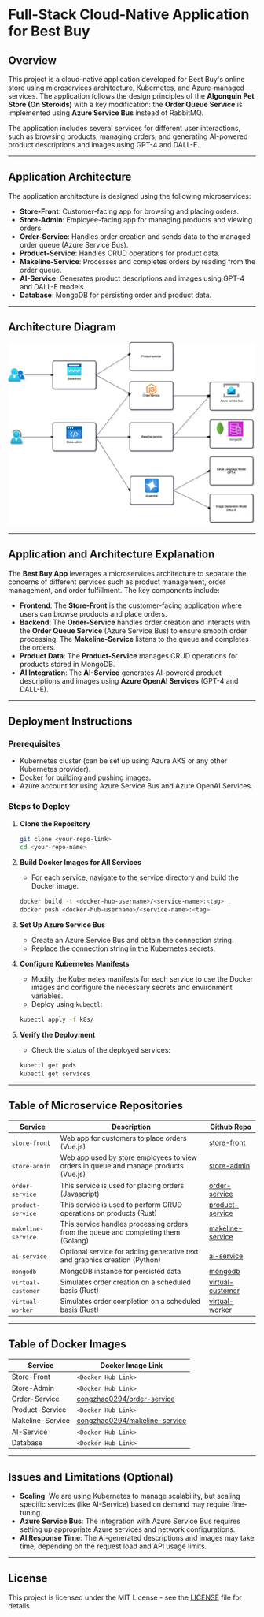 
# Full-Stack Cloud-Native Application for Best Buy

## **Overview**

This project is a cloud-native application developed for Best Buy's online store using microservices architecture, Kubernetes, and Azure-managed services. The application follows the design principles of the **Algonquin Pet Store (On Steroids)** with a key modification: the **Order Queue Service** is implemented using **Azure Service Bus** instead of RabbitMQ.

The application includes several services for different user interactions, such as browsing products, managing orders, and generating AI-powered product descriptions and images using GPT-4 and DALL-E.

---

## **Application Architecture**

The application architecture is designed using the following microservices:

- **Store-Front**: Customer-facing app for browsing and placing orders.
- **Store-Admin**: Employee-facing app for managing products and viewing orders.
- **Order-Service**: Handles order creation and sends data to the managed order queue (Azure Service Bus).
- **Product-Service**: Handles CRUD operations for product data.
- **Makeline-Service**: Processes and completes orders by reading from the order queue.
- **AI-Service**: Generates product descriptions and images using GPT-4 and DALL-E models.
- **Database**: MongoDB for persisting order and product data.

---

## **Architecture Diagram**

![Architecture Diagram](8915Final.jpg)

---

## **Application and Architecture Explanation**

The **Best Buy App** leverages a microservices architecture to separate the concerns of different services such as product management, order management, and order fulfillment. The key components include:

- **Frontend**: The **Store-Front** is the customer-facing application where users can browse products and place orders.
- **Backend**: The **Order-Service** handles order creation and interacts with the **Order Queue Service** (Azure Service Bus) to ensure smooth order processing. The **Makeline-Service** listens to the queue and completes the orders.
- **Product Data**: The **Product-Service** manages CRUD operations for products stored in MongoDB.
- **AI Integration**: The **AI-Service** generates AI-powered product descriptions and images using **Azure OpenAI Services** (GPT-4 and DALL-E).

---

## **Deployment Instructions**

### **Prerequisites**

- Kubernetes cluster (can be set up using Azure AKS or any other Kubernetes provider).
- Docker for building and pushing images.
- Azure account for using Azure Service Bus and Azure OpenAI Services.

### **Steps to Deploy**

1. **Clone the Repository**

    ```bash
    git clone <your-repo-link>
    cd <your-repo-name>
    ```

2. **Build Docker Images for All Services**
    - For each service, navigate to the service directory and build the Docker image.

    ```bash
    docker build -t <docker-hub-username>/<service-name>:<tag> .
    docker push <docker-hub-username>/<service-name>:<tag>
    ```

3. **Set Up Azure Service Bus**
    - Create an Azure Service Bus and obtain the connection string.
    - Replace the connection string in the Kubernetes secrets.

4. **Configure Kubernetes Manifests**
    - Modify the Kubernetes manifests for each service to use the Docker images and configure the necessary secrets and environment variables.
    - Deploy using `kubectl`:

    ```bash
    kubectl apply -f k8s/
    ```

5. **Verify the Deployment**
    - Check the status of the deployed services:

    ```bash
    kubectl get pods
    kubectl get services
    ```

---

## **Table of Microservice Repositories**

| **Service** | **Description** | Github Repo |
| --- | --- | --- |
| `store-front` | Web app for customers to place orders (Vue.js) | [store-front](https://github.com/ramymohamed10/store-front-L8) |
| `store-admin` | Web app used by store employees to view orders in queue and manage products (Vue.js) | [store-admin](https://github.com/ramymohamed10/store-admin-L8) |
| `order-service` | This service is used for placing orders (Javascript) | [order-service](https://github.com/zhao0294/order-service-bestbuy) |
| `product-service` | This service is used to perform CRUD operations on products (Rust) | [product-service](https://github.com/ramymohamed10/product-service-L8) |
| `makeline-service` | This service handles processing orders from the queue and completing them (Golang) | [makeline-service](https://github.com/zhao0294/makeline-service-bestbuy) |
| `ai-service` | Optional service for adding generative text and graphics creation (Python) | [ai-service](https://github.com/ramymohamed10/ai-service-L8) |
| `mongodb` | MongoDB instance for persisted data | [mongodb](https://github.com/docker-library/mongo) |
| `virtual-customer` | Simulates order creation on a scheduled basis (Rust) | [virtual-customer](https://github.com/ramymohamed10/virtual-customer-L8) |
| `virtual-worker` | Simulates order completion on a scheduled basis (Rust) | [virtual-worker](https://github.com/ramymohamed10/virtual-worker-L8) |

---

## **Table of Docker Images**

| **Service**         | **Docker Image Link**                     |
|---------------------|-------------------------------------------|
| Store-Front         | `<Docker Hub Link>`                       |
| Store-Admin         | `<Docker Hub Link>`                       |
| Order-Service       | [congzhao0294/order-service](https://hub.docker.com/r/congzhao0294/order-service)                      |
| Product-Service     | `<Docker Hub Link>`                       |
| Makeline-Service    | [congzhao0294/makeline-service](https://hub.docker.com/r/congzhao0294/makeline-service)                   |
| AI-Service          | `<Docker Hub Link>`                       |
| Database            | `<Docker Hub Link>`                       |

---

## **Issues and Limitations (Optional)**

- **Scaling**: We are using Kubernetes to manage scalability, but scaling specific services (like AI-Service) based on demand may require fine-tuning.
- **Azure Service Bus**: The integration with Azure Service Bus requires setting up appropriate Azure services and network configurations.
- **AI Response Time**: The AI-generated descriptions and images may take time, depending on the request load and API usage limits.

---

## **License**

This project is licensed under the MIT License - see the [LICENSE](LICENSE) file for details.
